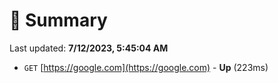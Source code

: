 # 📖 Summary
Last updated: **7/12/2023, 5:45:04 AM**

- `GET` [https://google.com](https://google.com) - **Up** (223ms)
